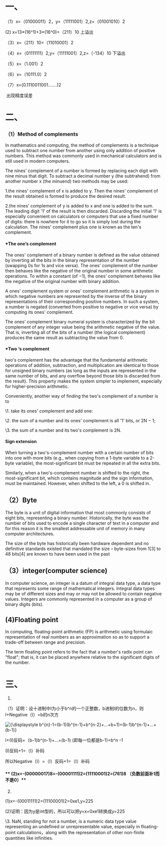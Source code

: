 # 一、

（1）x=（01000011）2，y=（11111001）2,z=（01001010）2 

 (2)  x=13*(16^1)+3*(16^0)=（211）10 上溢出

（3）x=（211）10=（11010001）2

（4）x=（01111111）2,y=（11111001）2,z=（-134）10 下溢出

（5）x=（1.001）2

（6）x=（10111.0）2

（7）x=(0.1110011001…….)2 

​     出现精度误差

 

# 二、

### （1）Method of complements

 

In mathematics and computing, the method of complements is a technique used to subtract one number from another using only addition of positive numbers. This method was commonly used in mechanical calculators and is still used in modern computers.

 

The nines' complement of a number is formed by replacing each digit with nine minus that digit. To subtract a decimal number y (the subtrahend) from another number x (the minuend) two methods may be used:

 

1.the nines' complement of x is added to y. Then the nines' complement of the result obtained is formed to produce the desired result.

 

2.the nines' complement of y is added to x and one is added to the sum. The leading digit '1' of the result is then discarded. Discarding the initial '1' is especially convenient on calculators or computers that use a fixed number of digits: there is nowhere for it to go so it is simply lost during the calculation. The nines' complement plus one is known as the ten's complement.

 

 

#### *The one’s complement

The ones' complement of a binary number is defined as the value obtained by inverting all the bits in the binary representation of the number (swapping 0s for 1s and vice versa). The ones' complement of the number then behaves like the negative of the original number in some arithmetic operations. To within a constant (of −1), the ones' complement behaves like the negative of the original number with binary addition. 

 

A ones' complement system or ones' complement arithmetic is a system in which negative numbers are represented by the inverse of the binary representations of their corresponding positive numbers. In such a system, a number is negated (converted from positive to negative or vice versa) by computing its ones' complement. 

 

The ones' complement binary numeral system is characterized by the bit complement of any integer value being the arithmetic negative of the value. That is, inverting all of the bits of a number (the logical complement) produces the same result as subtracting the value from 0.

#### *Two ‘s complement

two's complement has the advantage that the fundamental arithmetic operations of addition, subtraction, and multiplication are identical to those for unsigned binary numbers (as long as the inputs are represented in the same number of bits, and any overflow beyond those bits is discarded from the result). This property makes the system simpler to implement, especially for higher-precision arithmetic. 

 

Conveniently, another way of finding the two's complement of a number is to

\1.      take its ones' complement and add one:

\2.      the sum of a number and its ones' complement is all '1' bits, or 2N − 1;

\3.      the sum of a number and its two's complement is 2N.

 

 

#### Sign extension

When turning a two's-complement number with a certain number of bits into one with more bits (e.g., when copying from a 1-byte variable to a 2-byte variable), the most-significant bit must be repeated in all the extra bits.

Similarly, when a two's-complement number is shifted to the right, the most-significant bit, which contains magnitude and the sign information, must be maintained. However, when shifted to the left, a 0 is shifted in.

 

## （2）Byte

The byte is a unit of digital information that most commonly consists of eight bits, representing a binary number. Historically, the byte was the number of bits used to encode a single character of text in a computer and for this reason it is the smallest addressable unit of memory in many computer architectures.

 

The size of the byte has historically been hardware dependent and no definitive standards existed that mandated the size – byte-sizes from 1[3] to 48 bits[4] are known to have been used in the past

 

## （3）integer(computer science)

In computer science, an integer is a datum of integral data type, a data type that represents some range of mathematical integers. Integral data types may be of different sizes and may or may not be allowed to contain negative values. Integers are commonly represented in a computer as a group of binary digits (bits).

 

## (4)Floating point

In computing, floating-point arithmetic (FP) is arithmetic using formulaic representation of real numbers as an approximation so as to support a trade-off between range and precision.

The term floating point refers to the fact that a number's radix point  can "float"; that is, it can be placed anywhere relative to the significant digits of the number.

 

# 三、

1.

（1）证明：设十进制中I为小于b^n的一个正整数，b进制I的位数为n，则I+Negative（I）=b的n次方

 ![{\displaystyle b^{n}-1=(b-1)(b^{n-1}+b^{n-2}+...+b+1)=(b-1)b^{n-1}+...+(b-1)}](https://wikimedia.org/api/rest_v1/media/math/render/svg/f5ddbe8015de28f5f742fb47e01f8803970cc466)

I+(I)反码=（b-1)b^(n-1)+...+(b-1)    (即每一位都是b-1)=b^n -1

(I)反码+1=（I）补码

 所以Negative（I）=（I）反码+1=（I）补码



#### ** (2)x=-(00000017)8=-(00001111)2=(11110001)2=(761)8 （负数前面补1而不是0）**



2.

(1)x=-(00011111)2=(11100001)2=0xe1,y=225

(2)证明：因为y是int型的，所以可以把y=x=0xe1转换成y=225

 

\3. NaN, standing for not a number, is a numeric data type value representing an undefined or unrepresentable value, especially in floating-point calculations，along with the representation of other non-finite quantities like infinities.